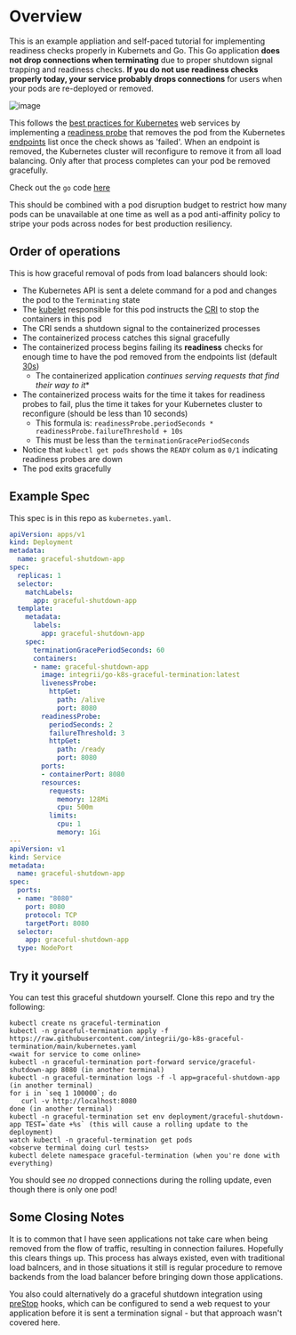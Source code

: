 # Overview

This is an example appliation and self-paced tutorial for implementing readiness checks properly in Kubernets and Go.  This Go application **does not drop connections when terminating** due to proper shutdown signal trapping and readiness checks.  **If you do not use readiness checks properly today, your service probably drops connections** for users when your pods are re-deployed or removed.

![image](https://user-images.githubusercontent.com/98695/156651930-1843f799-e577-4c22-895c-5e5a611af895.png)

This follows the [best practices for Kubernetes](https://learnk8s.io/production-best-practices) web services by implementing a [readiness probe](https://kubernetes.io/docs/tasks/configure-pod-container/configure-liveness-readiness-startup-probes/#define-readiness-probes) that removes the pod from the Kubernetes [endpoints](https://kubernetes.io/docs/reference/generated/kubernetes-api/v1.22/#endpoints-v1-core) list once the check shows as 'failed'.  When an endpoint is removed, the Kubernetes cluster will reconfigure to remove it from all load balancing.  Only after that process completes can your pod be removed gracefully.

Check out the `go` code [here](https://github.com/integrii/go-k8s-graceful-termination/blob/main/cmd/app/main.go)

This should be combined with a pod disruption budget to restrict how many pods can be unavailable at one time as well as a pod anti-affinity policy to stripe your pods across nodes for best production resiliency.

## Order of operations

This is how graceful removal of pods from load balancers should look:

- The Kubernetes API is sent a delete command for a pod and changes the pod to the `Terminating` state
- The [kubelet](https://kubernetes.io/docs/reference/command-line-tools-reference/kubelet/) responsible for this pod instructs the [CRI](https://kubernetes.io/docs/concepts/architecture/cri/) to stop the containers in this pod
- The CRI sends a shutdown signal to the containerized processes
- The containerized process catches this signal gracefully
- The containerized process begins failing its **readiness** checks for enough time to have the pod removed from the endpoints list (default [30s](https://kubernetes.io/docs/tasks/configure-pod-container/configure-liveness-readiness-startup-probes/#configure-probes))
	- The containerized application *continues serving requests that find their way to it**
- The containerized process waits for the time it takes for readiness probes to fail, plus the time it takes for your Kubernetes cluster to reconfigure (should be less than 10 seconds)
	- This formula is: `readinessProbe.periodSeconds * readinessProbe.failureThreshold + 10s`
	- This must be less than the `terminationGracePeriodSeconds`
- Notice that `kubectl get pods` shows the `READY` colum as `0/1` indicating readiness probes are down
- The pod exits gracefully


## Example Spec

This spec is in this repo as `kubernetes.yaml`.

```yaml
apiVersion: apps/v1
kind: Deployment
metadata:
  name: graceful-shutdown-app
spec:
  replicas: 1
  selector:
    matchLabels:
      app: graceful-shutdown-app
  template:
    metadata:
      labels:
        app: graceful-shutdown-app
    spec:
      terminationGracePeriodSeconds: 60
      containers:
      - name: graceful-shutdown-app
        image: integrii/go-k8s-graceful-termination:latest
        livenessProbe:
          httpGet:
            path: /alive
            port: 8080
        readinessProbe:
          periodSeconds: 2
          failureThreshold: 3
          httpGet:
            path: /ready
            port: 8080
        ports:
        - containerPort: 8080
        resources:
          requests:
            memory: 128Mi
            cpu: 500m
          limits:
            cpu: 1
            memory: 1Gi
---
apiVersion: v1
kind: Service
metadata:
  name: graceful-shutdown-app
spec:
  ports:
  - name: "8080"
    port: 8080
    protocol: TCP
    targetPort: 8080
  selector:
    app: graceful-shutdown-app
  type: NodePort
```



## Try it yourself

You can test this graceful shutdown yourself.  Clone this repo and try the following:

```
kubectl create ns graceful-termination
kubectl -n graceful-termination apply -f https://raw.githubusercontent.com/integrii/go-k8s-graceful-termination/main/kubernetes.yaml
<wait for service to come online>
kubectl -n graceful-termination port-forward service/graceful-shutdown-app 8080 (in another terminal)
kubectl -n graceful-termination logs -f -l app=graceful-shutdown-app (in another terminal)
for i in `seq 1 100000`; do 
   curl -v http://localhost:8080 
done (in another terminal)
kubectl -n graceful-termination set env deployment/graceful-shutdown-app TEST=`date +%s` (this will cause a rolling update to the deployment)
watch kubectl -n graceful-termination get pods
<observe terminal doing curl tests>
kubectl delete namespace graceful-termination (when you're done with everything)
```

You should see _no_ dropped connections during the rolling update, even though there is only one pod!


## Some Closing Notes

It is to common that I have seen applications not take care when being removed from the flow of traffic, resulting in connection failures.  Hopefully this clears things up.  This process has always existed, even with traditional load balncers, and in those situations it still is regular procedure to remove backends from the load balancer before bringing down those applications.

You also could alternatively do a graceful shutdown integration using [preStop](https://kubernetes.io/docs/concepts/containers/container-lifecycle-hooks/) hooks, which can be configured to send a web request to your application before it is sent a termination signal - but that approach wasn't covered here.
